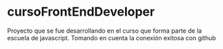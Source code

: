 # cursoFrontEndDeveloper
Proyecto que se fue desarrollando en el curso que forma parte de la escuela de javascript.
Tomando en cuenta la conexión exitosa con github
